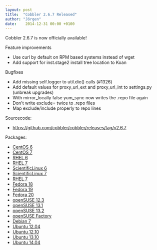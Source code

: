 ```yaml
---
layout: post
title:  "Cobbler 2.6.7 Released"
author: "Jörgen"
date:    2014-12-31 00:00 +0100
---
```


Cobbler 2.6.7 is now officially available!

Feature improvements

- Use curl by default on RPM based systems instead of wget
- Add support for inst.stage2 install tree location to Koan

Bugfixes

- Add missing self.logger to util.die() calls (#1326)
- Add default values for proxy_url_ext and proxy_url_int to settings.py (unbreak upgrades)
- With mirror_locally false yum_sync now writes the .repo file again
- Don't write exclude= twice to .repo files
- Map exclude/include properly to repo lines

Sourcecode:

- <a href="https://github.com/cobbler/cobbler/releases/tag/v2.6.7">https://github.com/cobbler/cobbler/releases/tag/v2.6.7</a>

Packages:

- <a href="http://download.opensuse.org/repositories/home:/libertas-ict:/cobbler26/CentOS_CentOS-6/">CentOS 6</a>
- <a href="http://download.opensuse.org/repositories/home:/libertas-ict:/cobbler26/CentOS_CentOS-7/">CentOS 7</a>
- <a href="http://download.opensuse.org/repositories/home:/libertas-ict:/cobbler26/RedHat_RHEL-6/">RHEL 6</a>
- <a href="http://download.opensuse.org/repositories/home:/libertas-ict:/cobbler26/RedHat_RHEL-7/">RHEL 7</a>
- <a href="http://download.opensuse.org/repositories/home:/libertas-ict:/cobbler26/ScientificLinux_6/">ScientificLinux 6</a>
- <a href="http://download.opensuse.org/repositories/home:/libertas-ict:/cobbler26/ScientificLinux_7/">ScientificLinux 7</a>
- <a href="http://download.opensuse.org/repositories/home:/libertas-ict:/cobbler26/RedHat_RHEL-7/">RHEL 7</a>
- <a href="http://download.opensuse.org/repositories/home:/libertas-ict:/cobbler26/Fedora_18/">Fedora 18</a>
- <a href="http://download.opensuse.org/repositories/home:/libertas-ict:/cobbler26/Fedora_19/">Fedora 19</a>
- <a href="http://download.opensuse.org/repositories/home:/libertas-ict:/cobbler26/Fedora_20/">Fedora 20</a>
- <a href="http://download.opensuse.org/repositories/home:/libertas-ict:/cobbler26/openSUSE_12.3/">openSUSE 12.3</a>
- <a href="http://download.opensuse.org/repositories/home:/libertas-ict:/cobbler26/openSUSE_13.1/">openSUSE 13.1</a>
- <a href="http://download.opensuse.org/repositories/home:/libertas-ict:/cobbler26/openSUSE_13.2/">openSUSE 13.2</a>
- <a href="http://download.opensuse.org/repositories/home:/libertas-ict:/cobbler26/openSUSE_Factory/">openSUSE Factory</a>
- <a href="http://download.opensuse.org/repositories/home:/libertas-ict:/cobbler26/Debian_7.0/">Debian 7</a>
- <a href="http://download.opensuse.org/repositories/home:/libertas-ict:/cobbler26/xUbuntu_12.04/">Ubuntu 12.04</a>
- <a href="http://download.opensuse.org/repositories/home:/libertas-ict:/cobbler26/xUbuntu_12.10/">Ubuntu 12.10</a>
- <a href="http://download.opensuse.org/repositories/home:/libertas-ict:/cobbler26/xUbuntu_13.10/">Ubuntu 13.10</a>
- <a href="http://download.opensuse.org/repositories/home:/libertas-ict:/cobbler26/xUbuntu_14.04/">Ubuntu 14.04</a>
